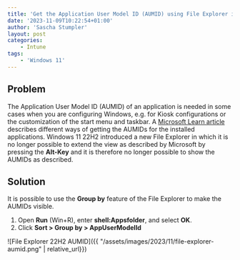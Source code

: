 ```yaml
---
title: 'Get the Application User Model ID (AUMID) using File Explorer in Windows 11 22H2 and later'
date: '2023-11-09T10:22:54+01:00'
author: 'Sascha Stumpler'
layout: post
categories:
    - Intune
tags:
    - 'Windows 11'
---
```

## Problem

The Application User Model ID (AUMID) of an application is needed in some cases when you are configuring Windows, e.g. for Kiosk configurations or the customization of the start menu and taskbar. A [Microsoft Learn article](https://learn.microsoft.com/en-us/windows/configuration/find-the-application-user-model-id-of-an-installed-app#to-find-the-aumid-by-using-file-explorer) describes different ways of getting the AUMIDs for the installed applications.
Windows 11 22H2 introduced a new File Explorer in which it is no longer possible to extend the view as described by Microsoft by pressing the __Alt-Key__ and it is therefore no longer possible to show the AUMIDs as described.

## Solution

It is possible to use the __Group by__ feature of the File Explorer to make the AUMIDs visible.

1. Open __Run__ (Win+R), enter __shell:Appsfolder__, and select __OK__.
2. Click **Sort > Group by > AppUserModelId**

![File Explorer 22H2 AUMID]({{ "/assets/images/2023/11/file-explorer-aumid.png" | relative_url}})
